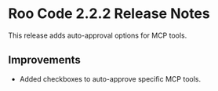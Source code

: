# Roo Code 2.2.2 Release Notes

This release adds auto-approval options for MCP tools.

## Improvements

*   Added checkboxes to auto-approve specific MCP tools.